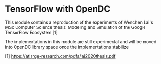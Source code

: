 TensorFlow with OpenDC
=================

This module contains a reproduction of the experiments of Wenchen Lai's MSc Computer Science thesis:
Modeling and Simulation of the Google TensorFlow Ecosystem [1]

The implementations in this module are still experimental and will be moved into OpenDC library space
once the implementations stabilize.

[1] https://atlarge-research.com/pdfs/lai2020thesis.pdf
